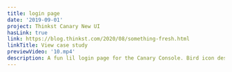 ```yaml
---
title: login page
date: '2019-09-01'
project: Thinkst Canary New UI
hasLink: true
link: https://blog.thinkst.com/2020/08/something-fresh.html
linkTitle: View case study
previewVideo: '10.mp4'
description: A fun lil login page for the Canary Console. Bird icon designed by Max McClaughlin.
---
```

